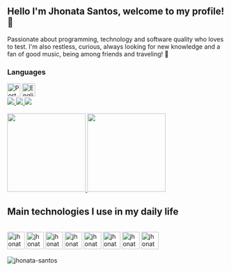 ## Hello I'm Jhonata Santos, welcome to my profile! :love_you_gesture:	

Passionate about programming, technology and software quality who loves to test. I'm also restless, curious, always looking for new knowledge and a fan of good music, being among friends and traveling! 🚆

### Languages

<div style="display: inline-block">
  <img src="https://img.icons8.com/color/48/000000/brazil-circular.png" height="30" width="30" title="Português"/>
  <img src="https://img.icons8.com/color/48/000000/usa-circular.png" height="30" width="30" title="English"/>
</div>

</br>

<div> 
  <a href="https://www.instagram.com/_jhoonsantoos/" target="_blank">
    <img src="https://img.shields.io/badge/Instagram-E4405F?style=for-the-badge&logo=instagram&logoColor=white" target="_blank">
  </a>

  <a href="https://www.linkedin.com/in/jhonata-santos-0a524348/" target="_blank">
    <img src="https://img.shields.io/badge/LinkedIn-0077B5?style=for-the-badge&logo=linkedin&logoColor=white" target="_blank">
  </a>
  
  <a href="mailto:jholl12@gmail.com" target="_blank">
    <img src="https://img.shields.io/badge/Gmail-D14836?style=for-the-badge&logo=gmail&logoColor=white" target="_blank">
  </a>
</div>

<br/>

<a href="https://github.com/jhonata-santos">
  <img height="180em" src="https://github-readme-stats.vercel.app/api?username=jhonata-santos&show_icons=true&theme=react&include_all_commits=true&count_private=true"/>
  <img height="180em" src="https://github-readme-stats.vercel.app/api/top-langs/?username=jhonata-santos&layout=compact&langs_count=7&theme=react"/>
</a>

## Main technologies I use in my daily life

<div style="display: inline_block"><br>
  <img align="center" alt="jhonata-CSS" height="40" width="40" src="https://cdn.jsdelivr.net/gh/devicons/devicon/icons/ruby/ruby-plain-wordmark.svg" />
  <img align="center" alt="jhonata-CSS" height="40" width="40" src="https://cdn.jsdelivr.net/gh/devicons/devicon/icons/rails/rails-plain-wordmark.svg" />
  <img align="center" alt="jhonata-CSS" height="40" width="40" src="https://cdn.jsdelivr.net/gh/devicons/devicon/icons/html5/html5-plain-wordmark.svg" />
  <img align="center" alt="jhonata-CSS" height="40" width="40" src="https://cdn.jsdelivr.net/gh/devicons/devicon/icons/css3/css3-plain-wordmark.svg" />
  <img align="center" alt="jhonata-CSS" height="40" width="40" src="https://cdn.jsdelivr.net/gh/devicons/devicon/icons/cucumber/cucumber-plain.svg" />
  <img align="center" alt="jhonata-CSS" height="40" width="40" src="https://cdn.jsdelivr.net/gh/devicons/devicon/icons/jenkins/jenkins-original.svg" />
  <img align="center" alt="jhonata-CSS" height="40" width="40" src="https://cdn.jsdelivr.net/gh/devicons/devicon/icons/java/java-plain-wordmark.svg" />
  <img align="center" alt="jhonata-CSS" height="40" width="40" src="https://cdn.jsdelivr.net/gh/devicons/devicon/icons/javascript/javascript-original.svg" />
</div>

</br>

<img src="https://komarev.com/ghpvc/?username=jhonata-santos" alt="jhonata-santos" />

</br>

